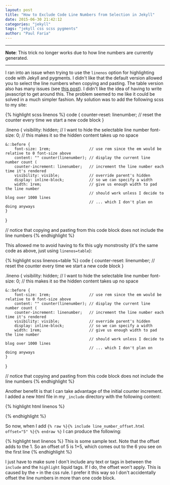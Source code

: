 ```yaml
---
layout: post
title: "How to Exclude Code Line Numbers from Selection in Jekyll"
date: 2015-06-30 21:42:12
categories: "jekyll"
tags: "jekyll css scss pygments"
author: "Paul Faria"
---
```


---
**Note**: This trick no longer works due to how line numbers are currently generated.

---

I ran into an issue when trying to use the `linenos` option for highlighting code with Jekyll and pygments. I didn't like that the default version allowed you to select the line numbers when copying and pasting. The table version also has many issues (see [this post](http://thanpol.as/jekyll/jekyll-code-highlight-and-line-numbers-problem-solved/)). I didn't like the idea of having to write javascript to get around this. The problem seemed to me like it could be solved in a much simpler fashion. My solution was to add the following scss to my site:

{% highlight scss linenos %}
code {
    counter-reset: linenumber; // reset the counter every time we start a new code block
}

.lineno {
    visibility: hidden; // I want to hide the selectable line number
    font-size: 0;       // this makes it so the hidden content takes up no space

    &::before {
        font-size: 1rem;                 // use rem since the em would be relative to 0 font-size above
        content: "" counter(linenumber); // display the current line number count (
        counter-increment: linenumber;   // increment the line number each time it's rendered
        visibility: visible;             // override parent's hidden
        display: inline-block;           // so we can specify a width
        width: 1rem;                     // give us enough width to pad the line number
                                         // should work unless I decide to blog over 1000 lines
                                         // ... which I don't plan on doing anyways
    }
}

// notice that copying and pasting from this code block does not include the line numbers
{% endhighlight %}

This allowed me to avoid having to fix this ugly monstrosity (it's the same code as above, just using `linenos=table`):

{% highlight scss linenos=table %}
code {
    counter-reset: linenumber; // reset the counter every time we start a new code block
}

.lineno {
    visibility: hidden; // I want to hide the selectable line number
    font-size: 0;       // this makes it so the hidden content takes up no space

    &::before {
        font-size: 1rem;                 // use rem since the em would be relative to 0 font-size above
        content: "" counter(linenumber); // display the current line number count (
        counter-increment: linenumber;   // increment the line number each time it's rendered
        visibility: visible;             // override parent's hidden
        display: inline-block;           // so we can specify a width
        width: 1rem;                     // give us enough width to pad the line number
                                         // should work unless I decide to blog over 1000 lines
                                         // ... which I don't plan on doing anyways
    }
}

// notice that copying and pasting from this code block does not include the line numbers
{% endhighlight %}

Another benefit is that I can take advantage of the initial counter increment. I added a new html file in my `_include` directory with the following content:

{% highlight html linenos %}
<style>
{% raw %}#offset-{{ include.offset }} + .highlight code {
    counter-increment: linenumber {{ include.offset }};
}{% endraw %}
</style>
<div {% raw %}id="offset-{{ include.offset }}"{% endraw %}></div>
{% endhighlight %}

So now, when I add `{% raw %}{% include line_number_offset.html offset="5" %}{% endraw %}` I can produce the following:

{% highlight text linenos %}
This is some sample text.
Note that the offset adds to the 1.
So an offset of 5 is 1+5, which comes out to the 6
you see on the first line
{% endhighlight %}

I just have to make sure I don't include any text or tags in between the `include` and the `highlight` liquid tags. If I do, the offset won't apply. This is caused by the `+` in the css rule. I prefer it this way so I don't accidentally offset the line numbers in more than one code block.